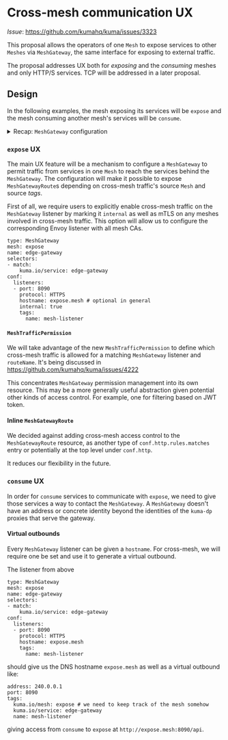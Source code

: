 # Cross-mesh communication UX

_Issue_: https://github.com/kumahq/kuma/issues/3323

This proposal allows the operators of one `Mesh` to expose services to other `Meshes`
via `MeshGateway`, the same interface for exposing to external traffic.

The proposal addresses UX both for _exposing_ and the _consuming_
meshes and only HTTP/S services. TCP will be addressed in a later proposal.

## Design

In the following examples, the mesh exposing its services will be `expose` and
the mesh consuming another mesh's services will be `consume`.

<details>
<summary>Recap: <code>MeshGateway</code> configuration</summary>

```
type: MeshGateway
mesh: expose
name: edge-gateway
selectors:
- match:
    kuma.io/service: edge-gateway
conf:
  listeners:
  - port: 8080
    protocol: HTTP
    hostname: foo.example.com
    tags:
      port: "8080"
---
type: MeshGatewayRoute
mesh: expose
name: edge-gateway-route
selectors:
  - match:
      kuma.io/service: edge-gateway
conf:
  http:
    rules:
      - matches:
          - path:
              match: PREFIX
              value: /api
        backends:
          - destination:
              kuma.io/service: server
```

</details>

### `expose` UX

The main UX feature will be a mechanism to configure a
`MeshGateway` to permit traffic from services in one
`Mesh` to reach the services behind the `MeshGateway`.
The configuration will make it possible to expose `MeshGatewayRoute`s depending
on cross-mesh traffic's source `Mesh` and source _tags_.

First of all, we require users to explicitly enable cross-mesh traffic on
the `MeshGateway` listener by marking it `internal` as well as mTLS on
any meshes involved in cross-mesh traffic.
This option will allow us to configure the corresponding Envoy listener
with all mesh CAs.

```
type: MeshGateway
mesh: expose
name: edge-gateway
selectors:
- match:
    kuma.io/service: edge-gateway
conf:
  listeners:
  - port: 8090
    protocol: HTTPS
    hostname: expose.mesh # optional in general
    internal: true
    tags:
      name: mesh-listener
```

#### `MeshTrafficPermission`

We will take advantage of the new `MeshTrafficPermission` to define which
cross-mesh traffic is allowed for a matching `MeshGateway` listener and
`routeName`. It's being discussed in https://github.com/kumahq/kuma/issues/4222

This concentrates `MeshGateway` permission management into its own resource.
This may be a more generally useful abstraction given potential
other kinds of access control. For example, one for filtering based on JWT token.

#### Inline `MeshGatewayRoute`

We decided against adding cross-mesh access control to the `MeshGatewayRoute`
resource, as another type of `conf.http.rules.matches` entry or
potentially at the top level under `conf.http`.

It reduces our flexibility in the future.

### `consume` UX

In order for `consume` services to communicate with `expose`, we need to give
those services a way to contact the `MeshGateway`. A `MeshGateway` doesn't have
an address or concrete identity beyond the identities of the `kuma-dp` proxies that
serve the gateway.

#### Virtual outbounds

Every `MeshGateway` listener can be given a `hostname`. For cross-mesh, we will
require one be set and use it to generate a virtual outbound.

The listener from above

```
type: MeshGateway
mesh: expose
name: edge-gateway
selectors:
- match:
    kuma.io/service: edge-gateway
conf:
  listeners:
  - port: 8090
    protocol: HTTPS
    hostname: expose.mesh
    tags:
      name: mesh-listener
```

should give us the DNS hostname `expose.mesh` as well as a virtual outbound
like:

```
address: 240.0.0.1
port: 8090
tags:
  kuma.io/mesh: expose # we need to keep track of the mesh somehow
  kuma.io/service: edge-gateway
  name: mesh-listener
```

giving access from `consume` to `expose` at `http://expose.mesh:8090/api`.
